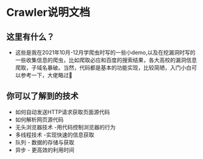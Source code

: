 # Crawler说明文档

## 这里有什么？
* 这些是我在2021年10月-12月学爬虫时写的一些小demo,以及在挖漏洞时写的一些收集信息的爬虫，比如爬取必应和百度的搜索结果，各大高校的漏洞信息爬取，子域名暴破。当然，代码都是基本的功能实现，比较简陋，入门小白可以参考一下，大佬略过🌚

## 你可以了解到的技术
* 如何自动发送HTTP请求获取页面源代码
* 如何解析网页源代码
* 无头浏览器技术 
         -用代码控制浏览器的行为
* 多线程技术 
         -实现快速的信息获取
* 队列
        - 数据的存储与获取
* 异步 
        - 更高效的利用时间

  

       
    

 

